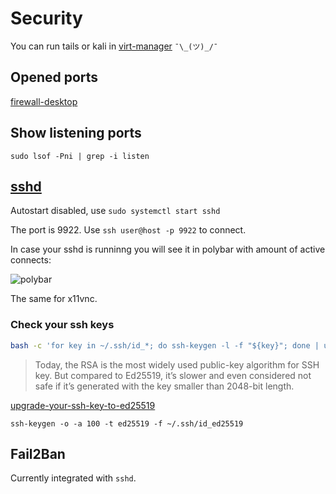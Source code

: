 # Security

You can run tails or kali in [virt-manager](https://i.imgur.com/RzoS3rR.png) `¯\_(ツ)_/¯`

## Opened ports

[firewall-desktop](https://github.com/ksevelyar/dotfiles/blob/master/modules/net/firewall-desktop.nix)

## Show listening ports

`sudo lsof -Pni | grep -i listen`

## [sshd](https://github.com/ksevelyar/dotfiles/blob/0c25763c040e5a50f393d2c2bb7c6eee616f3729/modules/services/common.nix#L9-L16)

Autostart disabled, use `sudo systemctl start sshd`

The port is 9922. Use `ssh user@host -p 9922` to connect.

In case your sshd is runninng you will see it in polybar with amount of active connects:

![polybar](https://i.imgur.com/zZz3AfZ.png)

The same for x11vnc.

### Check your ssh keys

```bash
bash -c 'for key in ~/.ssh/id_*; do ssh-keygen -l -f "${key}"; done | uniq'
```

> Today, the RSA is the most widely used public-key algorithm for SSH key. But compared to Ed25519, it’s slower and even considered not safe if it’s generated with the key smaller than 2048-bit length.

[upgrade-your-ssh-key-to-ed25519](https://medium.com/risan/upgrade-your-ssh-key-to-ed25519-c6e8d60d3c54)

`ssh-keygen -o -a 100 -t ed25519 -f ~/.ssh/id_ed25519`

## Fail2Ban

Currently integrated with `sshd`.
